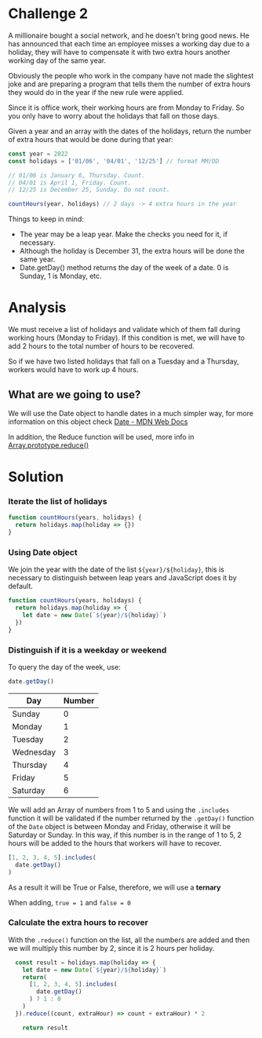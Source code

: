 # Challenge 2

A millionaire bought a social network, and he doesn't bring good news. He has announced that each time an employee misses a working day due to a holiday, they will have to compensate it with two extra hours another working day of the same year.

Obviously the people who work in the company have not made the slightest joke and are preparing a program that tells them the number of extra hours they would do in the year if the new rule were applied.

Since it is office work, their working hours are from Monday to Friday. So you only have to worry about the holidays that fall on those days.

Given a year and an array with the dates of the holidays, return the number of extra hours that would be done during that year:

```js
const year = 2022
const holidays = ['01/06', '04/01', '12/25'] // format MM/DD

// 01/06 is January 6, Thursday. Count.
// 04/01 is April 1, Friday. Count.
// 12/25 is December 25, Sunday. Do not count.

countHours(year, holidays) // 2 days -> 4 extra hours in the year
```

Things to keep in mind:

- The year may be a leap year. Make the checks you need for it, if necessary.
- Although the holiday is December 31, the extra hours will be done the same year.
- Date.getDay() method returns the day of the week of a date. 0 is Sunday, 1 is Monday, etc.

# Analysis

We must receive a list of holidays and validate which of them fall during working hours (Monday to Friday). If this condition is met, we will have to add 2 hours to the total number of hours to be recovered.

So if we have two listed holidays that fall on a Tuesday and a Thursday, workers would have to work up 4 hours.

## What are we going to use?

We will use the Date object to handle dates in a much simpler way, for more information on this object check [Date - MDN Web Docs](https://developer.mozilla.org/es/docs/Web/JavaScript/Reference/Global_Objects/Date)

In addition, the Reduce function will be used, more info in [Array.prototype.reduce()](https://developer.mozilla.org/es/docs/Web/JavaScript/Reference/Global_Objects/Array/Reduce)

# Solution

### Iterate the list of holidays

```js
function countHours(years, holidays) {
  return holidays.map(holiday => {})
}
```

### Using Date object

We join the year with the date of the list `${year}/${holiday}`, this is necessary to distinguish between leap years and JavaScript does it by default.

```js
function countHours(years, holidays) {
  return holidays.map(holiday => {
    let date = new Date(`${year}/${holiday}`)
  })
}
```

### Distinguish if it is a weekday or weekend

To query the day of the week, use:

```js
date.getDay()
```

| Day | Number |
| --- | ------ |
| Sunday | 0 |
| Monday | 1 |
| Tuesday | 2 |
| Wednesday | 3 |
| Thursday | 4 |
| Friday | 5 |
| Saturday | 6 |

We will add an Array of numbers from 1 to 5 and using the `.includes` function it will be validated if the number returned by the `.getDay()` function of the `Date` object is between Monday and Friday, otherwise it will be Saturday or Sunday. In this way, if this number is in the range of 1 to 5, 2 hours will be added to the hours that workers will have to recover.

```js
[1, 2, 3, 4, 5].includes(
  date.getDay()
)
```

As a result it will be True or False, therefore, we will use a **ternary**

When adding, `true = 1` and `false = 0`

### Calculate the extra hours to recover

With the `.reduce()` function on the list, all the numbers are added and then we will multiply this number by 2, since it is 2 hours per holiday.

```js
  const result = holidays.map(holiday => {
    let date = new Date(`${year}/${holiday}`)
    return(
      [1, 2, 3, 4, 5].includes(
        date.getDay()
      ) ? 1 : 0
    )
  }).reduce((count, extraHour) => count + extraHour) * 2

    return result
```
